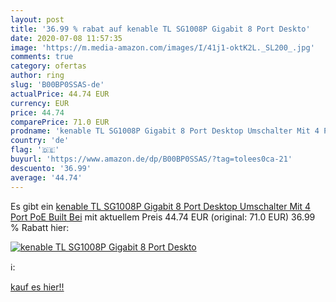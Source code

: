```yaml
---
layout: post
title: '36.99 % rabat auf kenable TL SG1008P Gigabit 8 Port Deskto'
date: 2020-07-08 11:57:35
image: 'https://m.media-amazon.com/images/I/41j1-oktK2L._SL200_.jpg'
comments: true
category: ofertas
author: ring
slug: 'B00BP0SSAS-de'
actualPrice: 44.74 EUR
currency: EUR
price: 44.74
comparePrice: 71.0 EUR
prodname: 'kenable TL SG1008P Gigabit 8 Port Desktop Umschalter Mit 4 Port PoE Built Bei'
country: 'de'
flag: '🇩🇪'
buyurl: 'https://www.amazon.de/dp/B00BP0SSAS/?tag=tolees0ca-21'
descuento: '36.99'
average: '44.74'
---
```


Es gibt ein [kenable TL SG1008P Gigabit 8 Port Desktop Umschalter Mit 4 Port PoE Built Bei](https://www.amazon.de/dp/B00BP0SSAS/?tag=tolees0ca-21) mit aktuellem Preis 44.74 EUR (original: 71.0 EUR) 36.99 % Rabatt hier:

[![kenable TL SG1008P Gigabit 8 Port Deskto](https://m.media-amazon.com/images/I/41j1-oktK2L._SL200_.jpg)](https://www.amazon.de/dp/B00BP0SSAS/?tag=tolees0ca-21)

ℹ️:


[kauf es hier!!](https://www.amazon.de/dp/B00BP0SSAS/?tag=tolees0ca-21)
